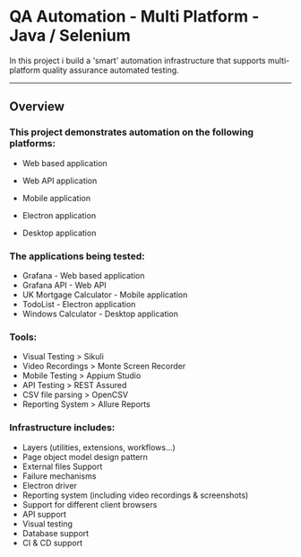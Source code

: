 # QA Automation - Multi Platform - Java / Selenium
In this project i build a 'smart' automation infrastructure that supports 
multi-platform quality assurance automated testing.

---


## Overview

### This project demonstrates automation on the following platforms:

* Web based application

* Web API application

* Mobile application

* Electron application

* Desktop application


### The applications being tested:

* Grafana - Web based application 
* Grafana API - Web API 
* UK Mortgage Calculator - Mobile application 
* TodoList - Electron application 
* Windows Calculator - Desktop application 


### Tools:

* Visual Testing > Sikuli
* Video Recordings > Monte Screen Recorder 
* Mobile Testing > Appium Studio
* API Testing > REST Assured
* CSV file parsing > OpenCSV 
* Reporting System > Allure Reports


### Infrastructure includes:

* Layers (utilities, extensions, workflows...)
* Page object model design pattern
* External files Support
* Failure mechanisms
* Electron driver
* Reporting system (including video recordings & screenshots)
* Support for different client browsers
* API support
* Visual testing
* Database support
* CI & CD support
